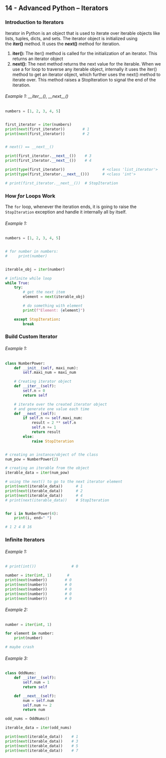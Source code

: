 ## 14 - Advanced Python – Iterators

### Introduction to Iterators

Iterator in Python is an object that is used to iterate over iterable objects like lists, tuples, dicts, and sets. The iterator object is initialized using the **iter()** method. It uses the **next()** method for iteration.

1. **__iter__():** The iter() method is called for the initialization of an iterator. This returns an iterator object
2. **__next__():** The next method returns the next value for the iterable. When we use a for loop to traverse any iterable object, internally it uses the iter() method to get an iterator object, which further uses the next() method to iterate over. This method raises a StopIteration to signal the end of the iteration.

###### Example 1: \_\_iter\_\_(), \_\_next\_\_()

```python
numbers = [1, 2, 3, 4, 5]


first_iterator = iter(numbers)
print(next(first_iterator))        # 1
print(next(first_iterator))        # 2


# next() == __next__()

print(first_iterator.__next__())    # 3
print(first_iterator.__next__())    # 4

print(type(first_iterator))                 # <class 'list_iterator'>
print(type(first_iterator.__next__()))      # <class 'int'>

# print(first_iterator.__next__())  # StopIteration
```

### How _for_ Loops Work

The `for` loop, whenever the iteration ends, it is going to raise the `StopIteration` exception and handle it internally all by itself. 

###### Example 1:

```python
numbers = [1, 2, 3, 4, 5]


# for number in numbers:
#     print(number)


iterable_obj = iter(number)

# infinite while loop
while True:
    try:
        # get the next item
        element = next(iterable_obj)

        # do something with element
        print(f"Element: {element}")

    except StopIteration:
        break
```

### Build Custom Iterator

###### Example 1:

```python
class NumberPower:
    def __init__(self, maxi_num):
        self.maxi_num = maxi_num

    # Creating iterator object
    def __iter__(self):
        self.n = 0
        return self

    # iterate over the created iterator object
    # and generate one value each time
    def __next__(self):
        if self.n <= self.maxi_num:
            result = 2 ** self.n
            self.n += 1
            return result
        else:
            raise StopIteration


# creating an instance/object of the class
num_pow = NumberPower(2)

# creating an iterable from the object
iterable_data = iter(num_pow)

# using the next() to go to the next iterator element
print(next(iterable_data))      # 1
print(next(iterable_data))      # 2
print(next(iterable_data))      # 4
# print(next(iterable_data))    # StopIteration


for i in NumberPower(4):
    print(i, end=" ")

# 1 2 4 8 16
```

### Infinite Iterators

###### Example 1:

```python
# print(int())                # 0

number = iter(int, 1)       # 
print(next(number))        # 0
print(next(number))        # 0
print(next(number))        # 0
print(next(number))        # 0
print(next(number))        # 0
```

###### Example 2:

```python
number = iter(int, 1)

for element in number:
    print(number)

# maybe crash
```

###### Example 3:

```python
class OddNums:
    def __iter__(self):
        self.num = 1
        return self

    def __next__(self):
        num = self.num
        self.num += 2
        return num

odd_nums = OddNums()

iterable_data = iter(odd_nums)

print(next(iterable_data))    # 1
print(next(iterable_data))    # 3
print(next(iterable_data))    # 5
print(next(iterable_data))    # 7
```
